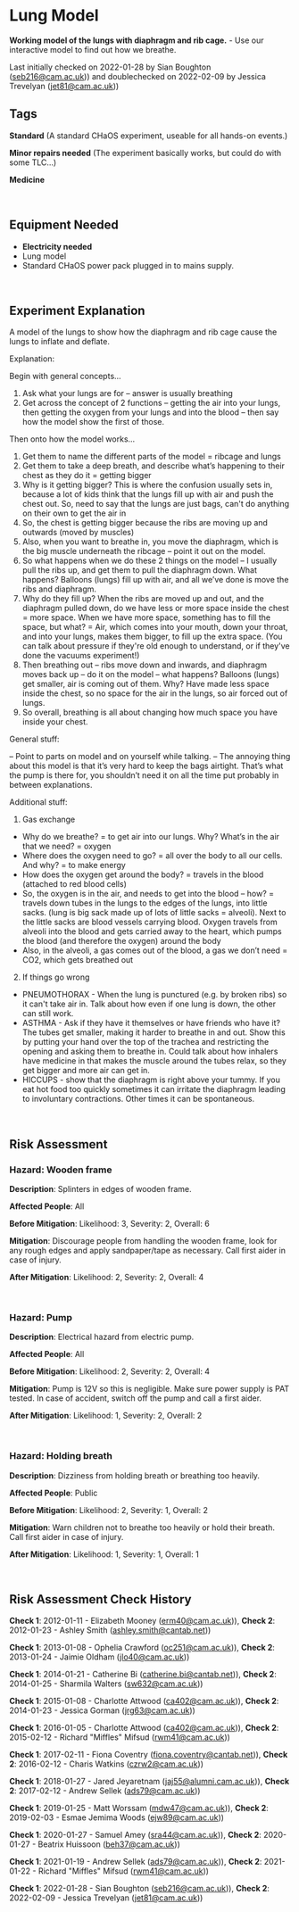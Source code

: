 # Lung Model

**Working model of the lungs with diaphragm and rib cage.** - Use our interactive model to find out how we breathe.

Last initially checked on 2022-01-28 by Sian Boughton (seb216@cam.ac.uk)) and doublechecked on 2022-02-09 by Jessica Trevelyan (jet81@cam.ac.uk))

## Tags
<!--- Start Tags (DO NOT REMOVE THIS COMMENT) --->

**Standard** (A standard CHaOS experiment, useable for all hands-on events.)

**Minor repairs needed** (The experiment basically works, but could do with some TLC...)

**Medicine**
<!--- End Tags (DO NOT REMOVE THIS COMMENT) --->

<br/>

## Equipment Needed 
- **Electricity needed**
- Lung model
- Standard CHaOS power pack plugged in to mains supply.

<br/>

## Experiment Explanation 

A model of the lungs to show how the diaphragm and rib cage cause the lungs to inflate and deflate. 

Explanation:

Begin with general concepts…

1. Ask what your lungs are for – answer is usually breathing
2. Get across the concept of 2 functions – getting the air into your lungs, then getting the oxygen from your lungs and into the blood – then say how the model show the first of those.

Then onto how the model works…

1. Get them to name the different parts of the model = ribcage and lungs
2. Get them to take a deep breath, and describe what’s happening to their chest as they do it = getting bigger
3. Why is it getting bigger? This is where the confusion usually sets in, because a lot of kids think that the lungs fill up with air and push the chest out. So, need to say that the lungs are just bags, can't do anything on their own to get the air in
4. So, the chest is getting bigger because the ribs are moving up and outwards (moved by muscles)
5. Also, when you want to breathe in, you move the diaphragm, which is the big muscle underneath the ribcage – point it out on the model.
6. So what happens when we do these 2 things on the model – I usually pull the ribs up, and get them to pull the diaphragm down. What happens? Balloons (lungs) fill up with air, and all we’ve done is move the ribs and diaphragm. 
7. Why do they fill up? When the ribs are moved up and out, and the diaphragm pulled down, do we have less or more space inside the chest = more space. When we have more space, something has to fill the space, but what? = Air, which comes into your mouth, down your throat, and into your lungs, makes them bigger, to fill up the extra space. (You can talk about pressure if they're old enough to understand, or if they've done the vacuums experiment!)
8. Then breathing out – ribs move down and inwards, and diaphragm moves back up – do it on the model – what happens? Balloons (lungs) get smaller, air is coming out of them. Why? Have made less space inside the chest, so no space for the air in the lungs, so air forced out of lungs.
9. So overall, breathing is all about changing how much space you have inside your chest.

General stuff:

– Point to parts on model and on yourself while talking.
– The annoying thing about this model is that it’s very hard to keep the bags airtight. That’s what the pump is there for, you shouldn’t need it on all the time put probably in between explanations.

Additional stuff:

1. Gas exchange
- Why do we breathe? = to get air into our lungs. Why? What’s in the air that we need? = oxygen
- Where does the oxygen need to go? = all over the body to all our cells. And why? = to make energy
- How does the oxygen get around the body? = travels in the blood (attached to red blood cells)
- So, the oxygen is in the air, and needs to get into the blood – how? = travels down tubes in the lungs to the edges of the lungs, into little sacks. (lung is big sack made up of lots of little sacks = alveoli). Next to the little sacks are blood vessels carrying blood. Oxygen travels from alveoli into the blood and gets carried away to the heart, which pumps the blood (and therefore the oxygen) around the body
- Also, in the alveoli, a gas comes out of the blood, a gas we don’t need = CO2, which gets breathed out

2. If things go wrong
- PNEUMOTHORAX - When the lung is punctured (e.g. by broken ribs) so it can't take air in. Talk about how even if one lung is down, the other can still work. 
- ASTHMA - Ask if they have it themselves or have friends who have it? The tubes get smaller, making it harder to breathe in and out. Show this by putting your hand over the top of the trachea and restricting the opening and asking them to breathe in. Could talk about how inhalers have medicine in that makes the muscle around the tubes relax, so they get bigger and more air can get in.
- HICCUPS - show that the diaphragm is right above your tummy. If you eat hot food too quickly sometimes it can irritate the diaphragm leading to involuntary contractions. Other times it can be spontaneous. 

<br/>

## Risk Assessment

### **Hazard**: Wooden frame

**Description**: Splinters in edges of wooden frame.

**Affected People**: All

**Before Mitigation**: Likelihood: 3, Severity: 2, Overall: 6

**Mitigation**: Discourage people from handling the wooden frame, look for any rough edges and apply sandpaper/tape as necessary.
Call first aider in case of injury.

**After Mitigation**: Likelihood: 2, Severity: 2, Overall: 4

<br/>

### **Hazard**: Pump

**Description**: Electrical hazard from electric pump.

**Affected People**: All

**Before Mitigation**: Likelihood: 2, Severity: 2, Overall: 4

**Mitigation**: Pump is 12V so this is negligible.
Make sure power supply is PAT tested.
In case of accident, switch off the pump and call a first aider.

**After Mitigation**: Likelihood: 1, Severity: 2, Overall: 2

<br/>

### **Hazard**: Holding breath

**Description**: Dizziness from holding breath or breathing too heavily.

**Affected People**: Public

**Before Mitigation**: Likelihood: 2, Severity: 1, Overall: 2

**Mitigation**: Warn children not to breathe too heavily or hold their breath. Call first aider in case of injury.

**After Mitigation**: Likelihood: 1, Severity: 1, Overall: 1

<br/>

## Risk Assessment Check History 

**Check 1**: 2012-01-11 - Elizabeth Mooney (erm40@cam.ac.uk)), **Check 2**: 2012-01-23 - Ashley Smith (ashley.smith@cantab.net))

**Check 1**: 2013-01-08 - Ophelia Crawford (oc251@cam.ac.uk)), **Check 2**: 2013-01-24 - Jaimie Oldham (jlo40@cam.ac.uk))

**Check 1**: 2014-01-21 - Catherine Bi (catherine.bi@cantab.net)), **Check 2**: 2014-01-25 - Sharmila Walters (sw632@cam.ac.uk))

**Check 1**: 2015-01-08 - Charlotte Attwood (ca402@cam.ac.uk)), **Check 2**: 2014-01-23 - Jessica Gorman (jrg63@cam.ac.uk))

**Check 1**: 2016-01-05 - Charlotte Attwood (ca402@cam.ac.uk)), **Check 2**: 2015-02-12 - Richard "Miffles" Mifsud (rwm41@cam.ac.uk))

**Check 1**: 2017-02-11 - Fiona Coventry (fiona.coventry@cantab.net)), **Check 2**: 2016-02-12 - Charis Watkins (czrw2@cam.ac.uk))

**Check 1**: 2018-01-27 - Jared Jeyaretnam (jaj55@alumni.cam.ac.uk)), **Check 2**: 2017-02-12 - Andrew Sellek (ads79@cam.ac.uk))

**Check 1**: 2019-01-25 - Matt Worssam (mdw47@cam.ac.uk)), **Check 2**: 2019-02-03 - Esmae Jemima Woods (ejw89@cam.ac.uk))

**Check 1**: 2020-01-27 - Samuel Amey (sra44@cam.ac.uk)), **Check 2**: 2020-01-27 - Beatrix Huissoon (beh37@cam.ac.uk))

**Check 1**: 2021-01-19 - Andrew Sellek (ads79@cam.ac.uk)), **Check 2**: 2021-01-22 - Richard "Miffles" Mifsud (rwm41@cam.ac.uk))

**Check 1**: 2022-01-28 - Sian Boughton (seb216@cam.ac.uk)), **Check 2**: 2022-02-09 - Jessica Trevelyan (jet81@cam.ac.uk))
